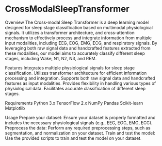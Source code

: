 # CrossModalSleepTransformer
Overview
The Cross-modal Sleep Transformer is a deep learning model designed for sleep stage classification based on multimodal physiological signals. It utilizes a transformer architecture, and cross-attention mechanism to effectively process and integrate information from multiple input modalities, including EEG, EOG, EMG, ECG, and respiratory signals. By leveraging both raw signal data and handcrafted features extracted from these modalities, our model aims to accurately classify different sleep stages, including Wake, N1, N2, N3, and REM.

Features
Integrates multiple physiological signals for sleep stage classification.
Utilizes transformer architecture for efficient information processing and integration.
Supports both raw signal data and handcrafted features as input modalities.
Provides flexibility in handling various types of physiological data.
Facilitates accurate classification of different sleep stages.

Requirements
Python 3.x
TensorFlow 2.x
NumPy
Pandas
Scikit-learn
Matplotlib

Usage
Prepare your dataset: Ensure your dataset is properly formatted and includes the necessary physiological signals (e.g., EEG, EOG, EMG, ECG).
Preprocess the data: Perform any required preprocessing steps, such as segmentation, and normalization on your dataset.
Train and test the model: Use the provided scripts to train and test the model on your dataset.
